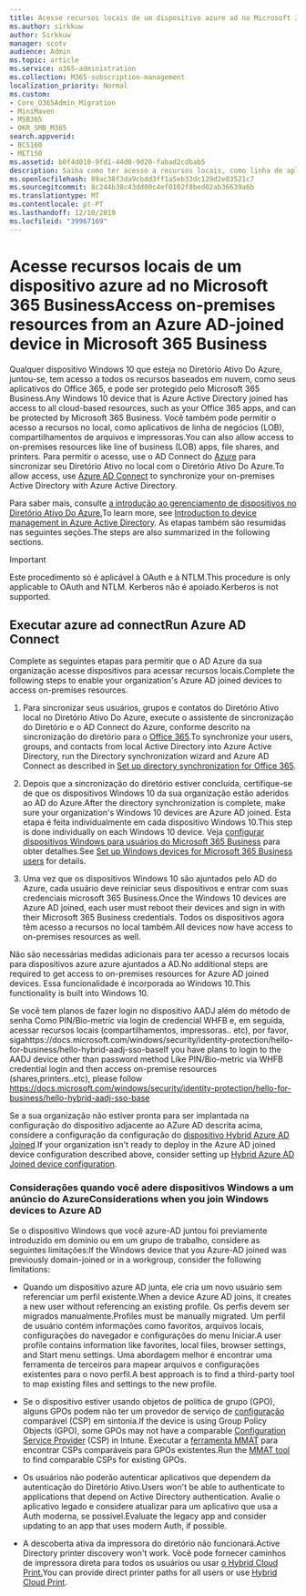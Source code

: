 ```yaml
---
title: Acesse recursos locais de um dispositivo azure ad no Microsoft 365 Business
ms.author: sirkkuw
author: Sirkkuw
manager: scotv
audience: Admin
ms.topic: article
ms.service: o365-administration
ms.collection: M365-subscription-management
localization_priority: Normal
ms.custom:
- Core_O365Admin_Migration
- MiniMaven
- MSB365
- OKR_SMB_M365
search.appverid:
- BCS160
- MET150
ms.assetid: b0f4d010-9fd1-44d0-9d20-fabad2cdbab5
description: Saiba como ter acesso a recursos locais, como linha de aplicativos de negócios, compartilhamentos de arquivos e impressoras de um diretório ativo do Azure, que se juntou ao dispositivo Windows 10.
ms.openlocfilehash: 89ac38f3da9cbdd3ff1a5eb33dc129d2e83521c7
ms.sourcegitcommit: 8c244b38c43dd00c4ef0102f8bed02ab36639a6b
ms.translationtype: MT
ms.contentlocale: pt-PT
ms.lasthandoff: 12/10/2019
ms.locfileid: "39967169"
---
```

# <a name="access-on-premises-resources-from-an-azure-ad-joined-device-in-microsoft-365-business"></a><span data-ttu-id="cb9cb-103">Acesse recursos locais de um dispositivo azure ad no Microsoft 365 Business</span><span class="sxs-lookup"><span data-stu-id="cb9cb-103">Access on-premises resources from an Azure AD-joined device in Microsoft 365 Business</span></span>

<span data-ttu-id="cb9cb-104">Qualquer dispositivo Windows 10 que esteja no Diretório Ativo Do Azure, juntou-se, tem acesso a todos os recursos baseados em nuvem, como seus aplicativos do Office 365, e pode ser protegido pelo Microsoft 365 Business.</span><span class="sxs-lookup"><span data-stu-id="cb9cb-104">Any Windows 10 device that is Azure Active Directory joined has access to all cloud-based resources, such as your Office 365 apps, and can be protected by Microsoft 365 Business.</span></span> <span data-ttu-id="cb9cb-105">Você também pode permitir o acesso a recursos no local, como aplicativos de linha de negócios (LOB), compartilhamentos de arquivos e impressoras.</span><span class="sxs-lookup"><span data-stu-id="cb9cb-105">You can also allow access to on-premises resources like line of business (LOB) apps, file shares, and printers.</span></span> <span data-ttu-id="cb9cb-106">Para permitir o acesso, use o AD Connect do [Azure](https://docs.microsoft.com/azure/active-directory/connect/active-directory-aadconnect) para sincronizar seu Diretório Ativo no local com o Diretório Ativo Do Azure.</span><span class="sxs-lookup"><span data-stu-id="cb9cb-106">To allow access, use [Azure AD Connect](https://docs.microsoft.com/azure/active-directory/connect/active-directory-aadconnect) to synchronize your on-premises Active Directory with Azure Active Directory.</span></span> 

<span data-ttu-id="cb9cb-107">Para saber mais, consulte [a introdução ao gerenciamento de dispositivos no Diretório Ativo Do Azure.](https://docs.microsoft.com/azure/active-directory/device-management-introduction)</span><span class="sxs-lookup"><span data-stu-id="cb9cb-107">To learn more, see [Introduction to device management in Azure Active Directory](https://docs.microsoft.com/azure/active-directory/device-management-introduction).</span></span>
<span data-ttu-id="cb9cb-108">As etapas também são resumidas nas seguintes seções.</span><span class="sxs-lookup"><span data-stu-id="cb9cb-108">The steps are also summarized in the following sections.</span></span>

> [!IMPORTANT]
> <span data-ttu-id="cb9cb-109">Este procedimento só é aplicável à OAuth e à NTLM.</span><span class="sxs-lookup"><span data-stu-id="cb9cb-109">This procedure is only applicable to OAuth and NTLM.</span></span> <span data-ttu-id="cb9cb-110">Kerberos não é apoiado.</span><span class="sxs-lookup"><span data-stu-id="cb9cb-110">Kerberos is not supported.</span></span>
 
## <a name="run-azure-ad-connect"></a><span data-ttu-id="cb9cb-111">Executar azure ad connect</span><span class="sxs-lookup"><span data-stu-id="cb9cb-111">Run Azure AD Connect</span></span>

<span data-ttu-id="cb9cb-112">Complete as seguintes etapas para permitir que o AD Azure da sua organização acesse dispositivos para acessar recursos locais.</span><span class="sxs-lookup"><span data-stu-id="cb9cb-112">Complete the following steps to enable your organization's Azure AD joined devices to access on-premises resources.</span></span>
  
1. <span data-ttu-id="cb9cb-113">Para sincronizar seus usuários, grupos e contatos do Diretório Ativo local no Diretório Ativo Do Azure, execute o assistente de sincronização do Diretório e o AD Connect do Azure, conforme descrito na sincronização do diretório para o [Office 365](https://support.office.com/article/1b3b5318-6977-42ed-b5c7-96fa74b08846).</span><span class="sxs-lookup"><span data-stu-id="cb9cb-113">To synchronize your users, groups, and contacts from local Active Directory into Azure Active Directory, run the Directory synchronization wizard and Azure AD Connect as described in [Set up directory synchronization for Office 365](https://support.office.com/article/1b3b5318-6977-42ed-b5c7-96fa74b08846).</span></span>
    
2. <span data-ttu-id="cb9cb-114">Depois que a sincronização do diretório estiver concluída, certifique-se de que os dispositivos Windows 10 da sua organização estão aderidos ao AD do Azure.</span><span class="sxs-lookup"><span data-stu-id="cb9cb-114">After the directory synchronization is complete, make sure your organization's Windows 10 devices are Azure AD joined.</span></span> <span data-ttu-id="cb9cb-115">Esta etapa é feita individualmente em cada dispositivo Windows 10.</span><span class="sxs-lookup"><span data-stu-id="cb9cb-115">This step is done individually on each Windows 10 device.</span></span> <span data-ttu-id="cb9cb-116">Veja [configurar dispositivos Windows para usuários do Microsoft 365 Business](set-up-windows-devices.md) para obter detalhes.</span><span class="sxs-lookup"><span data-stu-id="cb9cb-116">See [Set up Windows devices for Microsoft 365 Business users](set-up-windows-devices.md) for details.</span></span> 
    
3. <span data-ttu-id="cb9cb-117">Uma vez que os dispositivos Windows 10 são ajuntados pelo AD do Azure, cada usuário deve reiniciar seus dispositivos e entrar com suas credenciais microsoft 365 Business.</span><span class="sxs-lookup"><span data-stu-id="cb9cb-117">Once the Windows 10 devices are Azure AD joined, each user must reboot their devices and sign in with their Microsoft 365 Business credentials.</span></span> <span data-ttu-id="cb9cb-118">Todos os dispositivos agora têm acesso a recursos no local também.</span><span class="sxs-lookup"><span data-stu-id="cb9cb-118">All devices now have access to on-premises resources as well.</span></span>
    
<span data-ttu-id="cb9cb-119">Não são necessárias medidas adicionais para ter acesso a recursos locais para dispositivos azure azure ajuntados a AD.</span><span class="sxs-lookup"><span data-stu-id="cb9cb-119">No additional steps are required to get access to on-premises resources for Azure AD joined devices.</span></span> <span data-ttu-id="cb9cb-120">Essa funcionalidade é incorporada ao Windows 10.</span><span class="sxs-lookup"><span data-stu-id="cb9cb-120">This functionality is built into Windows 10.</span></span> 

<span data-ttu-id="cb9cb-121">Se você tem planos de fazer login no dispositivo AADJ além do método de senha Como PIN/Bio-metric via login de credencial WHFB e, em seguida, acessar recursos locais (compartilhamentos, impressoras.. etc), por favor, sigahttps://docs.microsoft.com/windows/security/identity-protection/hello-for-business/hello-hybrid-aadj-sso-base</span><span class="sxs-lookup"><span data-stu-id="cb9cb-121">If you have plans to login to the AADJ device other than password method Like PIN/Bio-metric via WHFB credential login and then access on-premise resources (shares,printers..etc), please follow https://docs.microsoft.com/windows/security/identity-protection/hello-for-business/hello-hybrid-aadj-sso-base</span></span>
  
<span data-ttu-id="cb9cb-122">Se a sua organização não estiver pronta para ser implantada na configuração do dispositivo adjacente ao AZure AD descrita acima, considere a configuração da configuração do [dispositivo Hybrid Azure AD Joined](manage-windows-devices.md).</span><span class="sxs-lookup"><span data-stu-id="cb9cb-122">If your organization isn't ready to deploy in the Azure AD joined device configuration described above, consider setting up [Hybrid Azure AD Joined device configuration](manage-windows-devices.md).</span></span>
  
### <a name="considerations-when-you-join-windows-devices-to-azure-ad"></a><span data-ttu-id="cb9cb-123">Considerações quando você adere dispositivos Windows a um anúncio do Azure</span><span class="sxs-lookup"><span data-stu-id="cb9cb-123">Considerations when you join Windows devices to Azure AD</span></span>

<span data-ttu-id="cb9cb-124">Se o dispositivo Windows que você azure-AD juntou foi previamente introduzido em domínio ou em um grupo de trabalho, considere as seguintes limitações:</span><span class="sxs-lookup"><span data-stu-id="cb9cb-124">If the Windows device that you Azure-AD joined was previously domain-joined or in a workgroup, consider the following limitations:</span></span>
  
- <span data-ttu-id="cb9cb-125">Quando um dispositivo azure AD junta, ele cria um novo usuário sem referenciar um perfil existente.</span><span class="sxs-lookup"><span data-stu-id="cb9cb-125">When a device Azure AD joins, it creates a new user without referencing an existing profile.</span></span> <span data-ttu-id="cb9cb-126">Os perfis devem ser migrados manualmente.</span><span class="sxs-lookup"><span data-stu-id="cb9cb-126">Profiles must be manually migrated.</span></span> <span data-ttu-id="cb9cb-127">Um perfil de usuário contém informações como favoritos, arquivos locais, configurações do navegador e configurações do menu Iniciar.</span><span class="sxs-lookup"><span data-stu-id="cb9cb-127">A user profile contains information like favorites, local files, browser settings, and Start menu settings.</span></span> <span data-ttu-id="cb9cb-128">Uma abordagem melhor é encontrar uma ferramenta de terceiros para mapear arquivos e configurações existentes para o novo perfil.</span><span class="sxs-lookup"><span data-stu-id="cb9cb-128">A best approach is to find a third-party tool to map existing files and settings to the new profile.</span></span>

- <span data-ttu-id="cb9cb-129">Se o dispositivo estiver usando objetos de política de grupo (GPO), alguns GPOs podem não ter um provedor de serviço de [configuração](https://docs.microsoft.com/windows/configuration/provisioning-packages/how-it-pros-can-use-configuration-service-providers) comparável (CSP) em sintonia.</span><span class="sxs-lookup"><span data-stu-id="cb9cb-129">If the device is using Group Policy Objects (GPO), some GPOs may not have a comparable [Configuration Service Provider](https://docs.microsoft.com/windows/configuration/provisioning-packages/how-it-pros-can-use-configuration-service-providers) (CSP) in Intune.</span></span> <span data-ttu-id="cb9cb-130">Executar a [ferramenta MMAT](https://www.microsoft.com/download/details.aspx?id=45520) para encontrar CSPs comparáveis para GPOs existentes.</span><span class="sxs-lookup"><span data-stu-id="cb9cb-130">Run the [MMAT tool](https://www.microsoft.com/download/details.aspx?id=45520) to find comparable CSPs for existing GPOs.</span></span>

- <span data-ttu-id="cb9cb-131">Os usuários não poderão autenticar aplicativos que dependem da autenticação do Diretório Ativo.</span><span class="sxs-lookup"><span data-stu-id="cb9cb-131">Users won't be able to authenticate to applications that depend on Active Directory authentication.</span></span> <span data-ttu-id="cb9cb-132">Avalie o aplicativo legado e considere atualizar para um aplicativo que usa a Auth moderna, se possível.</span><span class="sxs-lookup"><span data-stu-id="cb9cb-132">Evaluate the legacy app and consider updating to an app that uses modern Auth, if possible.</span></span>

- <span data-ttu-id="cb9cb-133">A descoberta ativa da impressora do diretório não funcionará.</span><span class="sxs-lookup"><span data-stu-id="cb9cb-133">Active Directory printer discovery won't work.</span></span> <span data-ttu-id="cb9cb-134">Você pode fornecer caminhos de impressora direta para todos os usuários ou usar [o Hybrid Cloud Print.](https://docs.microsoft.com/windows-server/administration/hybrid-cloud-print/hybrid-cloud-print-deploy)</span><span class="sxs-lookup"><span data-stu-id="cb9cb-134">You can provide direct printer paths for all users or use [Hybrid Cloud Print](https://docs.microsoft.com/windows-server/administration/hybrid-cloud-print/hybrid-cloud-print-deploy).</span></span>

